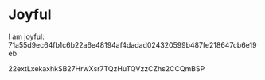 # Joyful

I am joyful: 71a55d9ec64fb1c6b22a6e48194af4dadad024320599b487fe218647cb6e19eb


22extLxekaxhkSB27HrwXsr7TQzHuTQVzzCZhs2CCQmBSP